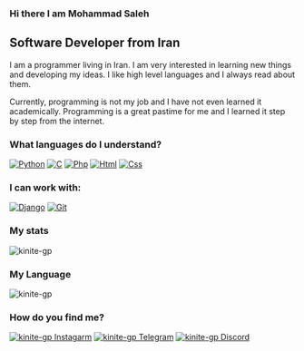 ### Hi there I am Mohammad Saleh


## Software Developer from Iran

I am a programmer living in Iran. I am very interested in learning new things and developing my ideas. I like high level languages and I always read about them.

Currently, programming is not my job and I have not even learned it academically. Programming is a great pastime for me and I learned it step by step from the internet.

### What languages do I understand?
[![Python](https://img.shields.io/badge/Python-14354C?style=for-the-badge&logo=python&logoColor=white)](https://www.python.org/)
[![C](https://img.shields.io/badge/C-9679b7?style=for-the-badge&logo=C&logoColor=white)](https://learn.microsoft.com/en-us/cpp/)
[![Php](https://img.shields.io/badge/Php-9999cc?style=for-the-badge&logo=php&logoColor=white)](https://www.php.net/)
[![Html](https://img.shields.io/badge/Html-dd4b25?style=for-the-badge&logo=html&logoColor=white)](https://html.spec.whatwg.org/)
[![Css](https://img.shields.io/badge/Css-254bdd?style=for-the-badge&logo=css&logoColor=white)](https://www.w3.org/TR/CSS/#css)

### I can work with:
[![Django](https://img.shields.io/badge/Django-2ea043?style=for-the-badge&logo=Django&logoColor=white)](https://www.djangoproject.com/)
[![Git](https://img.shields.io/badge/git-%23F05033.svg?style=for-the-badge&logo=git&logoColor=white)](https://git-scm.com/)

### My stats
![kinite-gp](https://github-readme-stats.vercel.app/api?username=kinite-gp&show_icons=true)

### My Language
![kinite-gp](https://github-readme-stats.vercel.app/api/top-langs/?username=kinite-gp&layout=compact)

### How do you find me?
[![kinite-gp Instagarm](https://img.shields.io/badge/Instagram-f602b5?style=for-the-badge&logo=instagram&logoColor=white)](https://instagram.com/kinite_bz)
[![kinite-gp Telegram](https://img.shields.io/badge/Telegram-27a3e3?style=for-the-badge&logo=telegram&logoColor=white)](https://t.me/Kinite_gp)
[![kinite-gp Discord](https://img.shields.io/badge/Discord-7289DA?style=for-the-badge&logo=discord&logoColor=white)](https://discordapp.com/users/1059175680723656814)
